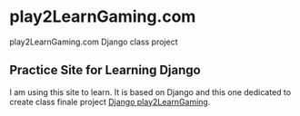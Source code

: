 # play2LearnGaming.com
play2LearnGaming.com Django class project

## Practice Site for Learning Django
I am using this site to learn. It is based on Django and this one dedicated to create class finale project
[Django play2LearnGaming](https://www.play2LearnGaming.com).